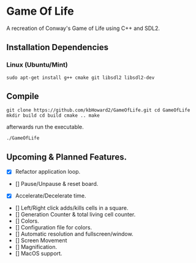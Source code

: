 # Game Of Life 
A recreation of Conway's Game of Life using C++ and SDL2.

## Installation Dependencies
### Linux (Ubuntu/Mint)
`sudo apt-get install g++ cmake git libsdl2 libsdl2-dev`


## Compile
`git clone https://github.com/kbHoward2/GameOfLife.git
cd GameOfLife
mkdir build
cd build
cmake ..
make`

afterwards run the executable.

`./GameOfLife`

## Upcoming & Planned Features.
- [x] Refactor application loop.
- [] Pause/Unpause & reset board.
- [x] Accelerate/Decelerate time.
- [] Left/Right click adds/kills cells in a square.
- [] Generation Counter & total living cell counter.
- [] Colors.
- [] Configuration file for colors.
- [] Automatic resolution and fullscreen/window.
- [] Screen Movement
- [] Magnification.
- [] MacOS support.
